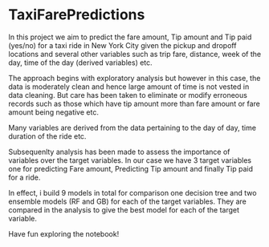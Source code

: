 # TaxiFarePredictions

In this project we aim to predict the fare amount, Tip amount and Tip paid (yes/no) for a taxi ride in New York City given the pickup and dropoff locations and several other variables such as trip fare, distance, week of the day, time of the day (derived variables) etc. 

The approach begins with exploratory analysis but however in this case, the data is moderately clean and hence large amount of time is not vested in data cleaning. 
But care has been taken to eliminate or modify erroneous records such as those which have tip amount more than fare amount or fare amount being negative etc. 

Many variables are derived from the data pertaining to the day of day, time duration of the ride etc. 

Subsequenlty analysis has been made to assess the importance of variables over the target variables. In our case we have 3 target variables one for predicting Fare amount, Predicting Tip amount and finally Tip paid for a ride. 

In effect, i build 9 models in total for comparison one decision tree and two ensemble models (RF and GB) for each of the target variables. 
They are compared in the analysis to give the best model for each of the target variable. 

Have fun exploring the notebook! 


